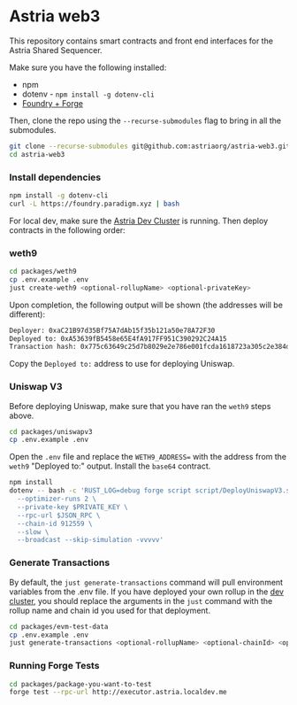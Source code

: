 # Astria web3

This repository contains smart contracts and front end interfaces for the Astria Shared Sequencer.

Make sure you have the following installed:

  * npm
  * dotenv - `npm install -g dotenv-cli`
  * [Foundry + Forge](https://book.getfoundry.sh/getting-started/installation)

Then, clone the repo using the `--recurse-submodules` flag to bring in all the submodules.
```bash
git clone --recurse-submodules git@github.com:astriaorg/astria-web3.git
cd astria-web3
```

### Install dependencies

```bash
npm install -g dotenv-cli
curl -L https://foundry.paradigm.xyz | bash
```

For local dev, make sure the [Astria Dev Cluster](https://github.com/astriaorg/dev-cluster) is running.
Then deploy contracts in the following order:

### weth9
```bash
cd packages/weth9
cp .env.example .env
just create-weth9 <optional-rollupName> <optional-privateKey>
```

Upon completion, the following output will be shown (the addresses will be different):

```bash
Deployer: 0xaC21B97d35Bf75A7dAb15f35b121a50e78A72F30
Deployed to: 0xA53639fB5458e65E4fA917FF951C390292C24A15
Transaction hash: 0x775c63649c25d7b8029e2e786e001fcda1618723a305c2e384d5cae453a32ad7
```

Copy the `Deployed to:` address to use for deploying Uniswap.

### Uniswap V3

Before deploying Uniswap, make sure that you have ran the `weth9` steps above.

```bash
cd packages/uniswapv3
cp .env.example .env
```

Open the `.env` file and replace the `WETH9_ADDRESS=` with the address from the `weth9` "Deployed to:" output.
Install the `base64` contract.

```bash
npm install
dotenv -- bash -c 'RUST_LOG=debug forge script script/DeployUniswapV3.s.sol:DeployUniswapV3 \
  --optimizer-runs 2 \
  --private-key $PRIVATE_KEY \
  --rpc-url $JSON_RPC \
  --chain-id 912559 \
  --slow \
  --broadcast --skip-simulation -vvvvv'
```
### Generate Transactions

By default, the `just generate-transactions` command will pull environment variables from the .env file. If you have deployed your own rollup in the [dev cluster](https://github.com/astriaorg/dev-cluster), you should replace the arguments in the `just` command with the rollup name and chain id you used for that deployment. 

```bash
cd packages/evm-test-data
cp .env.example .env
just generate-transactions <optional-rollupName> <optional-chainId> <optional-privateKey>
```



### Running Forge Tests

```bash
cd packages/package-you-want-to-test
forge test --rpc-url http://executor.astria.localdev.me
```
